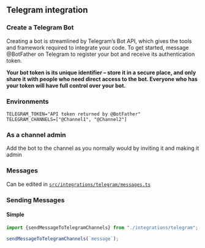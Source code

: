 ## Telegram integration

### Create a Telegram Bot
Creating a bot is streamlined by Telegram’s Bot API, which gives the tools and framework required to integrate your code. To get started, message @BotFather on Telegram to register your bot and receive its authentication token.

**Your bot token is its unique identifier – store it in a secure place, and only share it with people who need direct access to the bot. Everyone who has your token will have full control over your bot.**

### Environments
```dotenv
TELEGRAM_TOKEN="API token returned by @BotFather"
TELEGRAM_CHANNELS=["@Channel1", "@Channel2"]
```

### As a channel admin

Add the bot to the channel as you normally would by inviting it and making it admin

### Messages

Can be edited in [`src/integrations/telegram/messages.ts`](../../src/integrations/telegram/messages.ts)

### Sending Messages

#### Simple

```typescript
import {sendMessageToTelegramChannels} from "./integrations/telegram";

sendMessageToTelegramChannels(`message`);
```